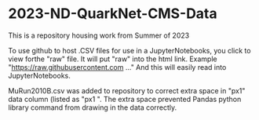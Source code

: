 # 2023-ND-QuarkNet-CMS-Data
This is a repository housing work from Summer of 2023

To use github to host .CSV files for use in a JupyterNotebooks, you click to view forthe "raw" file.  It will put "raw" into the html link.  Example "https://raw.githubusercontent.com ..." And this will easily read into JupyterNotebooks.

MuRun2010B.csv was added to repository to correct extra space in "px1" data column (listed as "px1 ".  The extra space prevented Pandas python library command from drawing in the data correctly.
